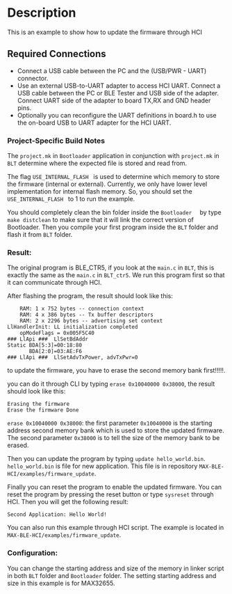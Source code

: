 # Description

This is an example to show how to update the firmware through HCI



## Required Connections
-   Connect a USB cable between the PC and the (USB/PWR - UART) connector.
-   Use an external USB-to-UART adapter to access HCI UART. Connect a USB cable between the PC or BLE Tester
    and USB side of the adapter. Connect UART side of the adapter to board TX,RX and GND header pins.
-   Optionally you can reconfigure the UART definitions in board.h to use the on-board USB to UART 
    adapter for the HCI UART.


### Project-Specific Build Notes
The `project.mk` in `Bootloader` application in conjunction with `project.mk` in `BLT` determine
where the expected file is stored and read from.

The flag `USE_INTERNAL_FLASH ` is used to determine which memory to store the firmware (internal or external). Currently, we only have lower level implementation for internal flash memory. 
So, you should set the `USE_INTERNAL_FLASH ` to 1 to run the example. 


You should completely clean the bin folder inside the `Bootloader  ` by type `make distclean` to make sure that it will link the correct version of Bootloader. Then you compile your first program inside the `BLT` folder and flash it from `BLT` folder. 

### Result:
The original program is BLE_CTR5, if you look at the `main.c` in `BLT`, this is exactly the same as the `main.c` in `BLT_ctr5`. We run this program first so that it can communicate through HCI. 

After flashing the program, the result should look like this: 
```
    RAM: 1 x 752 bytes -- connection context
    RAM: 4 x 386 bytes -- Tx buffer descriptors
    RAM: 2 x 2296 bytes -- advertising set context
LlHandlerInit: LL initialization completed
    opModeFlags = 0x005F5C40
### LlApi ###  LlSetBdAddr
Static BDA[5:3]=00:18:80
       BDA[2:0]=03:AE:F6
### LlApi ###  LlSetAdvTxPower, advTxPwr=0

```

to update the firmware, you have to erase the second memory bank first!!!!!.

you can do it through CLI by typing `erase 0x10040000 0x38000`, the result should look like this:
```
Erasing the firmware
Erase the firmware Done
```
`erase 0x10040000 0x38000`: the first parameter `0x10040000` is the starting address second memory bank which is used to store the updated firmware. The second parameter `0x38000` is to tell the size of the memory bank to be erased. 

Then you can update the program by typing `update hello_world.bin`. `hello_world.bin` is file for new application. This file is in repository `MAX-BLE-HCI/examples/firmware_update`.

Finally you can reset the program to enable the updated firmware. You can reset the program by pressing the reset button or type `sysreset` through HCI. Then you will get the following result:
```
Second Application: Hello World! 
```


You can also run this example through HCI script. The example is located in `MAX-BLE-HCI/examples/firmware_update`.

### Configuration:
You can change the starting address and size of the memory in linker script in both `BLT` folder and `Bootloader` folder.
The setting starting address and size in this example is for MAX32655.
